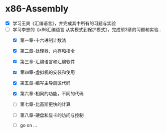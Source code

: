 # x86-Assembly
- [x] 学习王爽《汇编语言》，并完成其中所有的习题与实验
- [ ] 学习李忠的《x86汇编语言 从实模式到保护模式》，完成前3章的习题和实验..
  - [x] 第一章-十六进制计数法
  - [x] 第二章-处理器、内存和指令
  - [x] 第三章-汇编语言和汇编软件
  - [x] 第四章-虚拟机的安装和使用
  - [x] 第五章-编写主导扇区代码
  - [x] 第六章-相同的功能，不同的代码
  - [ ] 第七章-比高斯更快的计算
  - [ ] 第八章-硬盘和显卡的访问与控制
  - [ ] go on …

